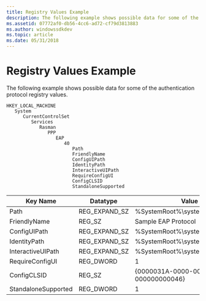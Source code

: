 ```yaml
---
title: Registry Values Example
description: The following example shows possible data for some of the authentication protocol registry values.
ms.assetid: 07772af0-db56-4cc6-ad72-cf79d3813883
ms.author: windowssdkdev
ms.topic: article
ms.date: 05/31/2018
---
```


# Registry Values Example

The following example shows possible data for some of the authentication protocol registry values.

```
HKEY_LOCAL_MACHINE
   System
      CurrentControlSet
         Services
            Rasman
               PPP
                  EAP
                     40
                        Path
                        FriendlyName
                        ConfigUIPath
                        IdentityPath
                        InteractiveUIPath
                        RequireConfigUI
                        ConfigCLSID
                        StandaloneSupported
```



| Key Name            | Datatype        | Value                                  |
|---------------------|-----------------|----------------------------------------|
| Path                | REG\_EXPAND\_SZ | %SystemRoot%\\system32\\sample.dll     |
| FriendlyName        | REG\_SZ         | Sample EAP Protocol                    |
| ConfigUIPath        | REG\_EXPAND\_SZ | %SystemRoot%\\system32\\sample.dll     |
| IdentityPath        | REG\_EXPAND\_SZ | %SystemRoot%\\system32\\sample.dll     |
| InteractiveUIPath   | REG\_EXPAND\_SZ | %SystemRoot%\\system32\\sample.dll     |
| RequireConfigUI     | REG\_DWORD      | 1                                      |
| ConfigCLSID         | REG\_SZ         | {0000031A-0000-0000-C000-000000000046} |
| StandaloneSupported | REG\_DWORD      | 1                                      |



 

 

 




